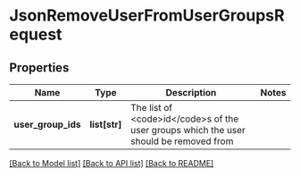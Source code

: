 # JsonRemoveUserFromUserGroupsRequest

## Properties
Name | Type | Description | Notes
------------ | ------------- | ------------- | -------------
**user_group_ids** | **list[str]** | The list of &lt;code&gt;id&lt;/code&gt;s of the user groups which the user should be removed from | 

[[Back to Model list]](../README.md#documentation-for-models) [[Back to API list]](../README.md#documentation-for-api-endpoints) [[Back to README]](../README.md)


